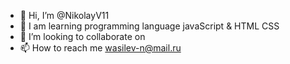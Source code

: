 - 👋 Hi, I’m @NikolayV11
- 🌱 I am learning programming language javaScript & HTML  CSS
- 💞️ I’m looking to collaborate on 
- 📫 How to reach me wasilev-n@mail.ru

<!---
NikolayV11/NikolayV11 is a ✨ special ✨ repository because its `README.md` (this file) appears on your GitHub profile.
You can click the Preview link to take a look at your changes.
--->
